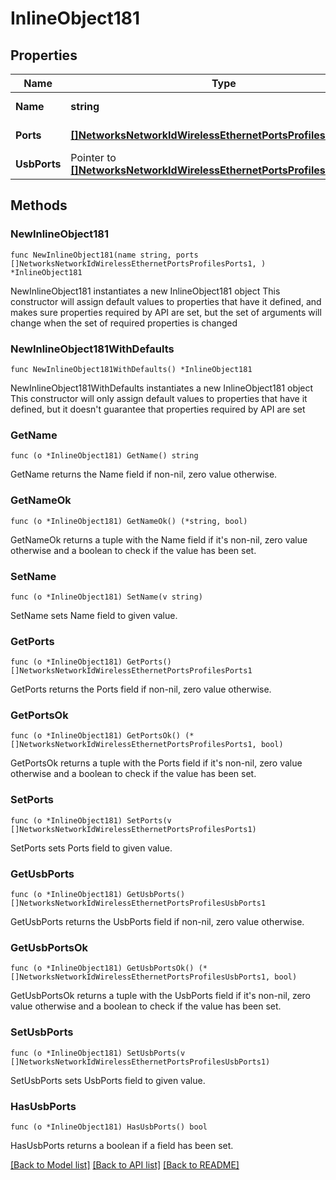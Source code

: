 # InlineObject181

## Properties

Name | Type | Description | Notes
------------ | ------------- | ------------- | -------------
**Name** | **string** | AP port profile name | 
**Ports** | [**[]NetworksNetworkIdWirelessEthernetPortsProfilesPorts1**](NetworksNetworkIdWirelessEthernetPortsProfilesPorts1.md) | AP ports configuration | 
**UsbPorts** | Pointer to [**[]NetworksNetworkIdWirelessEthernetPortsProfilesUsbPorts1**](NetworksNetworkIdWirelessEthernetPortsProfilesUsbPorts1.md) | AP usb ports configuration | [optional] 

## Methods

### NewInlineObject181

`func NewInlineObject181(name string, ports []NetworksNetworkIdWirelessEthernetPortsProfilesPorts1, ) *InlineObject181`

NewInlineObject181 instantiates a new InlineObject181 object
This constructor will assign default values to properties that have it defined,
and makes sure properties required by API are set, but the set of arguments
will change when the set of required properties is changed

### NewInlineObject181WithDefaults

`func NewInlineObject181WithDefaults() *InlineObject181`

NewInlineObject181WithDefaults instantiates a new InlineObject181 object
This constructor will only assign default values to properties that have it defined,
but it doesn't guarantee that properties required by API are set

### GetName

`func (o *InlineObject181) GetName() string`

GetName returns the Name field if non-nil, zero value otherwise.

### GetNameOk

`func (o *InlineObject181) GetNameOk() (*string, bool)`

GetNameOk returns a tuple with the Name field if it's non-nil, zero value otherwise
and a boolean to check if the value has been set.

### SetName

`func (o *InlineObject181) SetName(v string)`

SetName sets Name field to given value.


### GetPorts

`func (o *InlineObject181) GetPorts() []NetworksNetworkIdWirelessEthernetPortsProfilesPorts1`

GetPorts returns the Ports field if non-nil, zero value otherwise.

### GetPortsOk

`func (o *InlineObject181) GetPortsOk() (*[]NetworksNetworkIdWirelessEthernetPortsProfilesPorts1, bool)`

GetPortsOk returns a tuple with the Ports field if it's non-nil, zero value otherwise
and a boolean to check if the value has been set.

### SetPorts

`func (o *InlineObject181) SetPorts(v []NetworksNetworkIdWirelessEthernetPortsProfilesPorts1)`

SetPorts sets Ports field to given value.


### GetUsbPorts

`func (o *InlineObject181) GetUsbPorts() []NetworksNetworkIdWirelessEthernetPortsProfilesUsbPorts1`

GetUsbPorts returns the UsbPorts field if non-nil, zero value otherwise.

### GetUsbPortsOk

`func (o *InlineObject181) GetUsbPortsOk() (*[]NetworksNetworkIdWirelessEthernetPortsProfilesUsbPorts1, bool)`

GetUsbPortsOk returns a tuple with the UsbPorts field if it's non-nil, zero value otherwise
and a boolean to check if the value has been set.

### SetUsbPorts

`func (o *InlineObject181) SetUsbPorts(v []NetworksNetworkIdWirelessEthernetPortsProfilesUsbPorts1)`

SetUsbPorts sets UsbPorts field to given value.

### HasUsbPorts

`func (o *InlineObject181) HasUsbPorts() bool`

HasUsbPorts returns a boolean if a field has been set.


[[Back to Model list]](../README.md#documentation-for-models) [[Back to API list]](../README.md#documentation-for-api-endpoints) [[Back to README]](../README.md)


